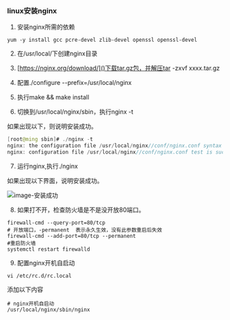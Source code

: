 ### linux安装nginx

1. 安装nginx所需的依赖

```shell
yum -y install gcc pcre-devel zlib-devel openssl openssl-devel
```

2. 在/usr/local/下创建nginx目录

3. [https://nginx.org/download/]()下载tar.gz包，并解压tar -zxvf xxxx.tar.gz

4. 配置./configure --prefix=/usr/local/nginx

5. 执行make && make install

6. 切换到/usr/local/nginx/sbin，执行nginx -t

如果出现以下，则说明安装成功。

```java
[root@ming sbin]# ./nginx -t
nginx: the configuration file /usr/local/nginx//conf/nginx.conf syntax is ok
nginx: configuration file /usr/local/nginx//conf/nginx.conf test is successful
```

7. 运行nginx,执行./nginx

如果出现以下界面，说明安装成功。

![image-安装成功](https://jinming8.oss-cn-shenzhen.aliyuncs.com/img/image-20201228003249059.png)

8. 如果打不开，检查防火墙是不是没开放80端口。

```shell
firewall-cmd --query-port=80/tcp
# 开放端口，-permanent  表示永久生效，没有此参数重启后失效
firewall-cmd --add-port=80/tcp --permanent
#重启防火墙
systemctl restart firewalld
```

9. 配置nginx开机自启动

```shell
vi /etc/rc.d/rc.local
```

 添加以下内容

```shell
# nginx开机自启动
/usr/local/nginx/sbin/nginx
```

